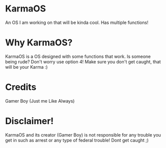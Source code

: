 # KarmaOS
An OS I am working on that will be kinda cool. Has multiple functions!

# Why KarmaOS?
KarmaOS is a OS designed with some functions that work. 
Is someone being rude? Don't worry use option 4!
Make sure you don't get caught, that will be your Karma :)

# Credits
Gamer Boy
(Just me Like Always)

# Disclaimer!
KarmaOS and its creator (Gamer Boy) is not responsible for any trouble you get in such as arrest or any type of federal trouble!
Dont get caught ;)
